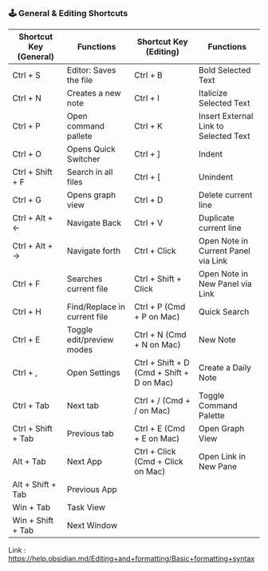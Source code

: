 ### 🕹️ General & Editing Shortcuts

|Shortcut Key (General)|Functions|Shortcut Key (Editing)|Functions|
|---|---|---|---|
|Ctrl + S|Editor: Saves the file|Ctrl + B|Bold Selected Text|
|Ctrl + N|Creates a new note|Ctrl + I|Italicize Selected Text|
|Ctrl + P|Open command pallete|Ctrl + K|Insert External Link to Selected Text|
|Ctrl + O|Opens Quick Switcher|Ctrl + ]|Indent|
|Ctrl + Shift + F|Search in all files|Ctrl + [|Unindent|
|Ctrl + G|Opens graph view|Ctrl + D|Delete current line|
|Ctrl + Alt + ←|Navigate Back|Ctrl + V|Duplicate current line|
|Ctrl + Alt + →|Navigate forth|Ctrl + Click|Open Note in Current Panel via Link|
|Ctrl + F|Searches current file|Ctrl + Shift + Click|Open Note in New Panel via Link|
|Ctrl + H|Find/Replace in current file|Ctrl + P (Cmd + P on Mac)|Quick Search|
|Ctrl + E|Toggle edit/preview modes|Ctrl + N (Cmd + N on Mac)|New Note|
|Ctrl + ,|Open Settings|Ctrl + Shift + D (Cmd + Shift + D on Mac)|Create a Daily Note|
|Ctrl + Tab|Next tab|Ctrl + / (Cmd + / on Mac)|Toggle Command Palette|
|Ctrl + Shift + Tab|Previous tab|Ctrl + E (Cmd + E on Mac)|Open Graph View|
|Alt + Tab|Next App|Ctrl + Click (Cmd + Click on Mac)|Open Link in New Pane|
|Alt + Shift + Tab|Previous App|||
|Win + Tab|Task View|||
|Win + Shift + Tab|Next Window|
Link : https://help.obsidian.md/Editing+and+formatting/Basic+formatting+syntax

